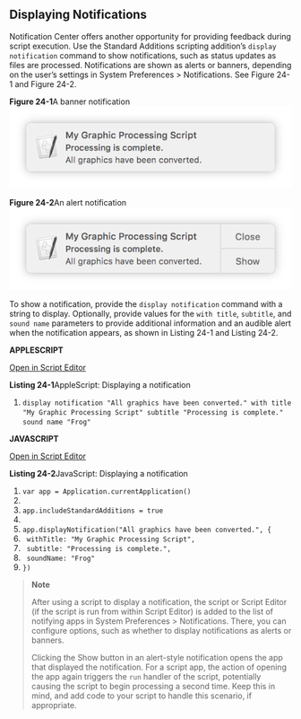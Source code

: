 <a id="//apple_ref/doc/uid/TP40016239-CH61"></a><a id="//apple_ref/doc/uid/TP40016239-CH61-SW1"></a>

## Displaying Notifications

Notification Center offers another opportunity for providing feedback during script execution. Use the Standard Additions scripting addition’s `display notification` command to show notifications, such as status updates as files are processed. Notifications are shown as alerts or banners, depending on the user’s settings in System Preferences > Notifications. See Figure 24-1 and Figure 24-2.

<a id="//apple_ref/doc/uid/TP40016239-CH61-SW5"></a>
**Figure 24-1**A banner notification
![image: ../Art/notification-banner_2x.png](Art/notification-banner_2x.png)

<a id="//apple_ref/doc/uid/TP40016239-CH61-SW2"></a>
**Figure 24-2**An alert notification
![image: ../Art/notification-alert_2x.png](Art/notification-alert_2x.png)

To show a notification, provide the `display notification` command with a string to display. Optionally, provide values for the `with title`, `subtitle`, and `sound name` parameters to provide additional information and an audible alert when the notification appears, as shown in Listing 24-1 and Listing 24-2.

**APPLESCRIPT**

[Open in Script Editor](applescript://com.apple.scripteditor?action=new&script=display%20notification%20%22All%20graphics%20have%20been%20converted.%22%20with%20title%20%22My%20Graphic%20Processing%20Script%22%20subtitle%20%22Processing%20is%20complete.%22%20sound%20name%20%22Frog%22)

<a id="//apple_ref/doc/uid/TP40016239-CH61-SW3"></a>
**Listing 24-1**AppleScript: Displaying a notification

1. `display notification "All graphics have been converted." with title "My Graphic Processing Script" subtitle "Processing is complete." sound name "Frog"`

**JAVASCRIPT**

[Open in Script Editor](applescript://com.apple.scripteditor?action=new&script=var%20app%20%3D%20Application.currentApplication%28%29%0A%0Aapp.includeStandardAdditions%20%3D%20true%0A%0Aapp.displayNotification%28%22All%20graphics%20have%20been%20converted.%22%2C%20%7B%0A%20%20%20%20withTitle%3A%20%22My%20Graphic%20Processing%20Script%22%2C%0A%20%20%20%20subtitle%3A%20%22Processing%20is%20complete.%22%2C%0A%20%20%20%20soundName%3A%20%22Frog%22%0A%7D%29)

<a id="//apple_ref/doc/uid/TP40016239-CH61-SW4"></a>
**Listing 24-2**JavaScript: Displaying a notification

1. `var app = Application.currentApplication()`
2. ` `
3. `app.includeStandardAdditions = true`
4. ` `
5. `app.displayNotification("All graphics have been converted.", {`
6. ` withTitle: "My Graphic Processing Script",`
7. ` subtitle: "Processing is complete.",`
8. ` soundName: "Frog"`
9. `})`

> **Note**
>
>
> After using a script to display a notification, the script or Script Editor (if the script is run from within Script Editor) is added to the list of notifying apps in System Preferences > Notifications. There, you can configure options, such as whether to display notifications as alerts or banners.
>
> Clicking the Show button in an alert-style notification opens the app that displayed the notification. For a script app, the action of opening the app again triggers the `run` handler of the script, potentially causing the script to begin processing a second time. Keep this in mind, and add code to your script to handle this scenario, if appropriate.
